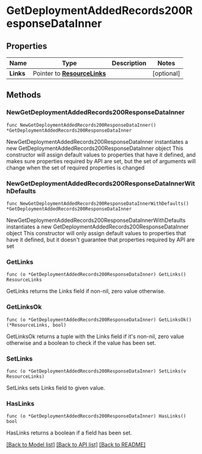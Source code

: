# GetDeploymentAddedRecords200ResponseDataInner

## Properties

Name | Type | Description | Notes
------------ | ------------- | ------------- | -------------
**Links** | Pointer to [**ResourceLinks**](ResourceLinks.md) |  | [optional] 

## Methods

### NewGetDeploymentAddedRecords200ResponseDataInner

`func NewGetDeploymentAddedRecords200ResponseDataInner() *GetDeploymentAddedRecords200ResponseDataInner`

NewGetDeploymentAddedRecords200ResponseDataInner instantiates a new GetDeploymentAddedRecords200ResponseDataInner object
This constructor will assign default values to properties that have it defined,
and makes sure properties required by API are set, but the set of arguments
will change when the set of required properties is changed

### NewGetDeploymentAddedRecords200ResponseDataInnerWithDefaults

`func NewGetDeploymentAddedRecords200ResponseDataInnerWithDefaults() *GetDeploymentAddedRecords200ResponseDataInner`

NewGetDeploymentAddedRecords200ResponseDataInnerWithDefaults instantiates a new GetDeploymentAddedRecords200ResponseDataInner object
This constructor will only assign default values to properties that have it defined,
but it doesn't guarantee that properties required by API are set

### GetLinks

`func (o *GetDeploymentAddedRecords200ResponseDataInner) GetLinks() ResourceLinks`

GetLinks returns the Links field if non-nil, zero value otherwise.

### GetLinksOk

`func (o *GetDeploymentAddedRecords200ResponseDataInner) GetLinksOk() (*ResourceLinks, bool)`

GetLinksOk returns a tuple with the Links field if it's non-nil, zero value otherwise
and a boolean to check if the value has been set.

### SetLinks

`func (o *GetDeploymentAddedRecords200ResponseDataInner) SetLinks(v ResourceLinks)`

SetLinks sets Links field to given value.

### HasLinks

`func (o *GetDeploymentAddedRecords200ResponseDataInner) HasLinks() bool`

HasLinks returns a boolean if a field has been set.


[[Back to Model list]](../README.md#documentation-for-models) [[Back to API list]](../README.md#documentation-for-api-endpoints) [[Back to README]](../README.md)


